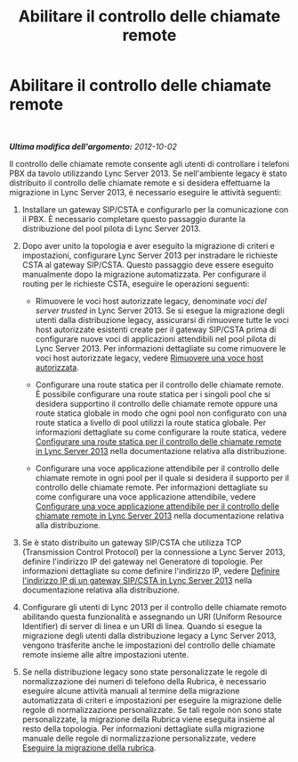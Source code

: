 ﻿---
title: Abilitare il controllo delle chiamate remote
TOCTitle: Abilitare il controllo delle chiamate remote
ms:assetid: 0b91d418-e6ed-4556-97af-e8523e01f249
ms:mtpsurl: https://technet.microsoft.com/it-it/library/JJ204664(v=OCS.15)
ms:contentKeyID: 49299642
ms.date: 08/24/2015
mtps_version: v=OCS.15
ms.translationtype: HT
---

# Abilitare il controllo delle chiamate remote

 

_**Ultima modifica dell'argomento:** 2012-10-02_

Il controllo delle chiamate remote consente agli utenti di controllare i telefoni PBX da tavolo utilizzando Lync Server 2013. Se nell'ambiente legacy è stato distribuito il controllo delle chiamate remote e si desidera effettuarne la migrazione in Lync Server 2013, è necessario eseguire le attività seguenti:

1.  Installare un gateway SIP/CSTA e configurarlo per la comunicazione con il PBX. È necessario completare questo passaggio durante la distribuzione del pool pilota di Lync Server 2013.

2.  Dopo aver unito la topologia e aver eseguito la migrazione di criteri e impostazioni, configurare Lync Server 2013 per instradare le richieste CSTA al gateway SIP/CSTA. Questo passaggio deve essere eseguito manualmente dopo la migrazione automatizzata. Per configurare il routing per le richieste CSTA, eseguire le operazioni seguenti:
    
      - Rimuovere le voci host autorizzate legacy, denominate *voci del server trusted* in Lync Server 2013. Se si esegue la migrazione degli utenti dalla distribuzione legacy, assicurarsi di rimuovere tutte le voci host autorizzate esistenti create per il gateway SIP/CSTA prima di configurare nuove voci di applicazioni attendibili nel pool pilota di Lync Server 2013. Per informazioni dettagliate su come rimuovere le voci host autorizzate legacy, vedere [Rimuovere una voce host autorizzata](remove-an-authorized-host-entry.md).
    
      - Configurare una route statica per il controllo delle chiamate remote. È possibile configurare una route statica per i singoli pool che si desidera supportino il controllo delle chiamate remote oppure una route statica globale in modo che ogni pool non configurato con una route statica a livello di pool utilizzi la route statica globale. Per informazioni dettagliate su come configurare la route statica, vedere [Configurare una route statica per il controllo delle chiamate remote in Lync Server 2013](lync-server-2013-configure-a-static-route-for-remote-call-control.md) nella documentazione relativa alla distribuzione.
    
      - Configurare una voce applicazione attendibile per il controllo delle chiamate remote in ogni pool per il quale si desidera il supporto per il controllo delle chiamate remote. Per informazioni dettagliate su come configurare una voce applicazione attendibile, vedere [Configurare una voce applicazione attendibile per il controllo delle chiamate remote in Lync Server 2013](lync-server-2013-configure-a-trusted-application-entry-for-remote-call-control.md) nella documentazione relativa alla distribuzione.

3.  Se è stato distribuito un gateway SIP/CSTA che utilizza TCP (Transmission Control Protocol) per la connessione a Lync Server 2013, definire l'indirizzo IP del gateway nel Generatore di topologie. Per informazioni dettagliate su come definire l'indirizzo IP, vedere [Definire l'indirizzo IP di un gateway SIP/CSTA in Lync Server 2013](lync-server-2013-define-a-sip-csta-gateway-ip-address.md) nella documentazione relativa alla distribuzione.

4.  Configurare gli utenti di Lync 2013 per il controllo delle chiamate remoto abilitando questa funzionalità e assegnando un URI (Uniform Resource Identifier) di server di linea e un URI di linea. Quando si esegue la migrazione degli utenti dalla distribuzione legacy a Lync Server 2013, vengono trasferite anche le impostazioni del controllo delle chiamate remote insieme alle altre impostazioni utente.

5.  Se nella distribuzione legacy sono state personalizzate le regole di normalizzazione dei numeri di telefono della Rubrica, è necessario eseguire alcune attività manuali al termine della migrazione automatizzata di criteri e impostazioni per eseguire la migrazione delle regole di normalizzazione personalizzate. Se tali regole non sono state personalizzate, la migrazione della Rubrica viene eseguita insieme al resto della topologia. Per informazioni dettagliate sulla migrazione manuale delle regole di normalizzazione personalizzate, vedere [Eseguire la migrazione della rubrica](migrate-address-book_1.md).

